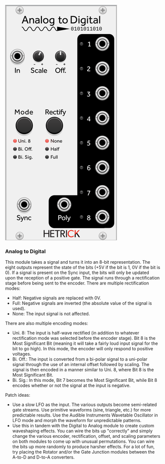 ![AToD](../Images/Modules/AToD.png)

### Analog to Digital
This module takes a signal and turns it into an 8-bit representation. The eight outputs represent the state of the bits (+5V if the bit is 1, 0V if the bit is 0). If a signal is present on the Sync input, the bits will only be updated upon the reception of a positive gate. The signal runs through a rectification stage before being sent to the encoder. There are multiple rectification modes:
- Half: Negative signals are replaced with 0V.
- Full: Negative signals are inverted (the absolute value of the signal is used).
- None: The input signal is not affected.

There are also multiple encoding modes:
- Uni. 8: The input is half-wave rectified (in addition to whatever rectification mode was selected before the encoder stage). Bit 8 is the Most Significant Bit (meaning it will take a fairly loud input signal for the bit to go high). In this mode, the encoder will only respond to positive voltages.
- Bi. Off.: The input is converted from a bi-polar signal to a uni-polar signal through the use of an internal offset followed by scaling. The signal is then encoded in a manner similar to Uni. 8, where Bit 8 is the Most Significant Bit.
- Bi. Sig.: In this mode, Bit 7 becomes the Most Significant Bit, while Bit 8 encodes whether or not the signal at the input is negative.

Patch ideas:
- Use a slow LFO as the input. The various outputs become semi-related gate streams. Use primitive waveforms (sine, triangle, etc.) for more predictable results. Use the Audible Instruments Wavetable Oscillator in LFO mode and morph the waveform for unpredictable patterns.
- Use this in tandem with the Digital to Analog module to create custom waveshaping effects. You can wire the bits up "correctly" and simply change the various encoder, rectification, offset, and scaling parameters on both modules to come up with unusual permutations. You can wire the bits up more randomly to produce harsher effects. For a lot of fun, try placing the Rotator and/or the Gate Junction modules between the A-to-D and D-to-A converters.
